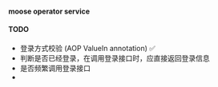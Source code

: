 #### moose operator service

#### TODO
- 登录方式校验 (AOP ValueIn annotation) ✅
- 判断是否已经登录，在调用登录接口时，应直接返回登录信息
- 是否频繁调用登录接口
- 

